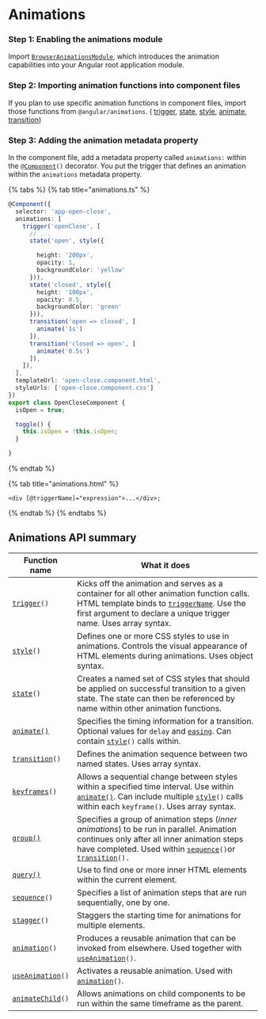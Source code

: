 # Animations

### Step 1: Enabling the animations module  <a href="#step-1-enabling-the-animations-module" id="step-1-enabling-the-animations-module"></a>

Import [`BrowserAnimationsModule`](https://angular.io/api/platform-browser/animations/BrowserAnimationsModule), which introduces the animation capabilities into your Angular root application module.

### Step 2: Importing animation functions into component files  <a href="#step-2-importing-animation-functions-into-component-files" id="step-2-importing-animation-functions-into-component-files"></a>

If you plan to use specific animation functions in component files, import those functions from `@angular/animations`. ( [trigger](https://angular.io/api/animations/trigger), [state](https://angular.io/api/animations/state), [style](https://angular.io/api/animations/style), [animate](https://angular.io/api/animations/animate), [transition](https://angular.io/api/animations/transition))

### Step 3: Adding the animation metadata property  <a href="#step-3-adding-the-animation-metadata-property" id="step-3-adding-the-animation-metadata-property"></a>

In the component file, add a metadata property called `animations:` within the `@`[`Component`](https://angular.io/api/core/Component)`()` decorator. You put the trigger that defines an animation within the `animations` metadata property.

{% tabs %}
{% tab title="animations.ts" %}
```typescript
@Component({
  selector: 'app-open-close',
  animations: [
    trigger('openClose', [
      // ...
      state('open', style({

        height: '200px',
        opacity: 1,
        backgroundColor: 'yellow'
      })),
      state('closed', style({
        height: '100px',
        opacity: 0.5,
        backgroundColor: 'green'
      })),
      transition('open => closed', [
        animate('1s')
      ]),
      transition('closed => open', [
        animate('0.5s')
      ]),
    ]),
  ],
  templateUrl: 'open-close.component.html',
  styleUrls: ['open-close.component.css']
})
export class OpenCloseComponent {
  isOpen = true;

  toggle() {
    this.isOpen = !this.isOpen;
  }

}
```
{% endtab %}

{% tab title="animations.html" %}
```markup
<div [@triggerName]="expression">...</div>;
```
{% endtab %}
{% endtabs %}

## Animations API summary  <a href="#animations-api-summary" id="animations-api-summary"></a>

| Function name                                                                                | What it does                                                                                                                                                                                                                                                                                                        |
| -------------------------------------------------------------------------------------------- | ------------------------------------------------------------------------------------------------------------------------------------------------------------------------------------------------------------------------------------------------------------------------------------------------------------------- |
| [`trigger`](https://angular.io/api/animations/trigger)`()`                                   | Kicks off the animation and serves as a container for all other animation function calls. HTML template binds to [`triggerName`](https://angular.io/api/animations/AnimationEvent#triggerName). Use the first argument to declare a unique trigger name. Uses array syntax.                                         |
| [`style`](https://angular.io/api/animations/style)`()`                                       | Defines one or more CSS styles to use in animations. Controls the visual appearance of HTML elements during animations. Uses object syntax.                                                                                                                                                                         |
| [`state`](https://angular.io/api/animations/state)`()`                                       | Creates a named set of CSS styles that should be applied on successful transition to a given state. The state can then be referenced by name within other animation functions.                                                                                                                                      |
| [`animate()`](https://angular.io/api/animations/browser/testing/MockAnimationDriver#animate) | Specifies the timing information for a transition. Optional values for `delay` and [`easing`](https://angular.io/api/animations/browser/testing/MockAnimationPlayer#easing). Can contain [`style`](https://angular.io/api/animations/style)`()` calls within.                                                       |
| [`transition`](https://angular.io/api/animations/transition)`()`                             | Defines the animation sequence between two named states. Uses array syntax.                                                                                                                                                                                                                                         |
| [`keyframes`](https://angular.io/api/animations/keyframes)`()`                               | Allows a sequential change between styles within a specified time interval. Use within [`animate()`](https://angular.io/api/animations/browser/testing/MockAnimationDriver#animate). Can include multiple [`style`](https://angular.io/api/animations/style)`()` calls within each `keyframe()`. Uses array syntax. |
| [`group()`](https://angular.io/api/forms/FormBuilder#group)                                  | Specifies a group of animation steps (_inner animations_) to be run in parallel. Animation continues only after all inner animation steps have completed. Used within [`sequence`](https://angular.io/api/animations/sequence)`()`or [`transition`](https://angular.io/api/animations/transition)`().`              |
| [`query()`](https://angular.io/api/animations/browser/testing/MockAnimationDriver#query)     | Use to find one or more inner HTML elements within the current element.                                                                                                                                                                                                                                             |
| [`sequence`](https://angular.io/api/animations/sequence)`()`                                 | Specifies a list of animation steps that are run sequentially, one by one.                                                                                                                                                                                                                                          |
| [`stagger`](https://angular.io/api/animations/stagger)`()`                                   | Staggers the starting time for animations for multiple elements.                                                                                                                                                                                                                                                    |
| [`animation`](https://angular.io/api/animations/animation)`()`                               | Produces a reusable animation that can be invoked from elsewhere. Used together with [`useAnimation`](https://angular.io/api/animations/useAnimation)`()`.                                                                                                                                                          |
| [`useAnimation`](https://angular.io/api/animations/useAnimation)`()`                         | Activates a reusable animation. Used with [`animation`](https://angular.io/api/animations/animation)`()`.                                                                                                                                                                                                           |
| [`animateChild`](https://angular.io/api/animations/animateChild)`()`                         | Allows animations on child components to be run within the same timeframe as the parent.                                                                                                                                                                                                                            |
